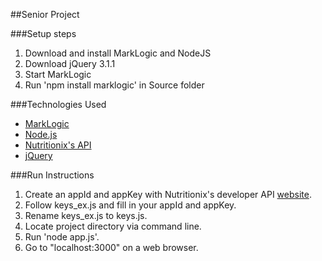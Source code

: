 ##Senior Project

###Setup steps
1. Download and install MarkLogic and NodeJS
2. Download jQuery 3.1.1
3. Start MarkLogic
4. Run 'npm install marklogic' in Source folder

###Technologies Used
* [MarkLogic](http://developer.marklogic.com/products)
* [Node.js](https://nodejs.org/en/)
* [Nutritionix's API](https://developer.nutritionix.com/)
* [jQuery](https://jquery.com/download/)

###Run Instructions
1. Create an appId and appKey with Nutritionix's developer API [website](https://developer.nutritionix.com/login).
2. Follow keys_ex.js and fill in your appId and appKey.  
3. Rename keys_ex.js to keys.js.
4. Locate project directory via command line.
5. Run 'node app.js'.
6. Go to "localhost:3000" on a web browser.
